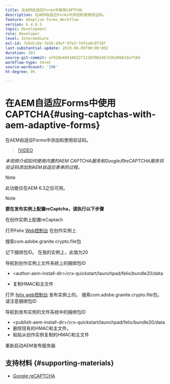 ```yaml
---
title: 在AEM自适应Forms中使用CAPTCHA
description: 在AEM自适应Forms中添加和使用验证码。
feature: Adaptive Forms,Workflow
version: 6.4,6.5
topic: Development
role: Developer
level: Intermediate
exl-id: 7e5dcc6e-fe56-49af-97e3-7dfaa9c8738f
last-substantial-update: 2019-06-09T00:00:00Z
duration: 283
source-git-commit: af928e60410022f12207082467d3bd9b818af59d
workflow-type: tm+mt
source-wordcount: '196'
ht-degree: 0%

---
```


# 在AEM自适应Forms中使用CAPTCHA{#using-captchas-with-aem-adaptive-forms}

在AEM自适应Forms中添加和使用验证码。

>[!VIDEO](https://video.tv.adobe.com/v/18336?quality=12&learn=on)

*本视频介绍如何使用内置的AEM CAPTCHA服务和Google的reCAPTCHA服务将验证码添加到AEM自适应表单的过程。*

>[!NOTE]
>
>此功能仅在AEM 6.3之后可用。

>[!NOTE]
>
>**要在发布实例上配置reCaptcha，请执行以下步骤**
>
>在创作实例上配置reCaptach
>
>打开Felix [Web控制台](http://localhost:4502/system/console/bundles) 在创作实例上
>
>搜索com.adobe.granite.crypto.file包
>
>记下捆绑包ID。 在我的实例上，此值为20
>
>导航到创作实例上文件系统上的捆绑包ID
>
>* &lt;author-aem-install-dir>/crx-quickstart/launchpad/felix/bundle20/data
* 复制HMAC和主文件
>
打开 [felix web控制台](http://localhost:4502/system/console/bundles) 发布实例上的。 搜索com.adobe.granite.crypto.file包。 请注意捆绑包ID
>
导航到发布实例的文件系统中的捆绑包ID
>
* &lt;publish-aem-install-dir>/crx-quickstart/launchpad/felix/bundle20/data
* 删除现有的HMAC和主文件。
* 粘贴从创作实例复制的HMAC和主文件
>
重新启动AEM发布服务器

## 支持材料 {#supporting-materials}

* [Google reCAPTCHA](https://www.google.com/recaptcha)
